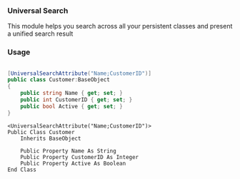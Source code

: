 ﻿### Universal Search

This module helps you search across all your persistent classes and present a unified search result

### Usage

```csharp

[UniversalSearchAttribute("Name;CustomerID")]
public class Customer:BaseObject
{
	public string Name { get; set; }
	public int CustomerID { get; set; }
	public bool Active { get; set; }
}
```

```vb.net
<UniversalSearchAttribute("Name;CustomerID")>
Public Class Customer
    Inherits BaseObject

    Public Property Name As String
    Public Property CustomerID As Integer
    Public Property Active As Boolean
End Class
```

